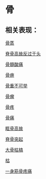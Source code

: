 # 骨## 相关表现：[骨蒸](https://www.gmzyjc.com/search/result?wd=骨蒸)[脊骨高耸反过于头](https://www.gmzyjc.com/search/result?wd=脊骨高耸反过于头)[骨髓酸痛](https://www.gmzyjc.com/search/result?wd=骨髓酸痛)[骨痹](https://www.gmzyjc.com/search/result?wd=骨痹)[骨重不可举](https://www.gmzyjc.com/search/result?wd=骨重不可举)[骨瘤](https://www.gmzyjc.com/search/result?wd=骨瘤)[骨疼](https://www.gmzyjc.com/search/result?wd=骨疼)[骨痛](https://www.gmzyjc.com/search/result?wd=骨痛)[眶骨高耸](https://www.gmzyjc.com/search/result?wd=眶骨高耸)[脊骨突起](https://www.gmzyjc.com/search/result?wd=脊骨突起)[大骨枯槁](https://www.gmzyjc.com/search/result?wd=大骨枯槁)[枯](https://www.gmzyjc.com/search/result?wd=枯)[一身筋骨疼痛](https://www.gmzyjc.com/search/result?wd=一身筋骨疼痛)